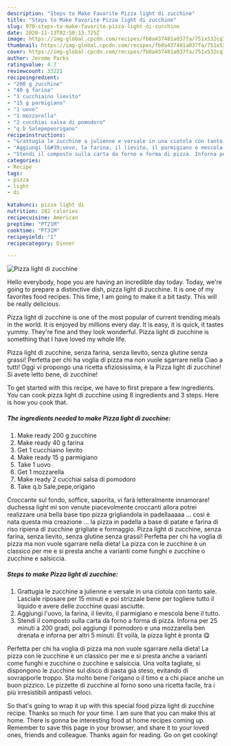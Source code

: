 ```yaml
---
description: "Steps to Make Favorite Pizza light di zucchine"
title: "Steps to Make Favorite Pizza light di zucchine"
slug: 970-steps-to-make-favorite-pizza-light-di-zucchine
date: 2020-11-13T02:50:13.725Z
image: https://img-global.cpcdn.com/recipes/fb8a437481a037fa/751x532cq70/pizza-light-di-zucchine-recipe-main-photo.jpg
thumbnail: https://img-global.cpcdn.com/recipes/fb8a437481a037fa/751x532cq70/pizza-light-di-zucchine-recipe-main-photo.jpg
cover: https://img-global.cpcdn.com/recipes/fb8a437481a037fa/751x532cq70/pizza-light-di-zucchine-recipe-main-photo.jpg
author: Jerome Parks
ratingvalue: 4.7
reviewcount: 33221
recipeingredient:
- "200 g zucchine"
- "40 g farina"
- "1 cucchiaino lievito"
- "15 g parmigiano"
- "1 uovo"
- "1 mozzarella"
- "2 cucchiai salsa di pomodoro"
- "q.b Salepepeorigano"
recipeinstructions:
- "Grattugia le zucchine a julienne e versale in una ciotola con tanto sale. Lasciale riposare per 15 minuti e poi strizzale bene per togliere tutto il liquido e avere delle zucchine quasi asciutte."
- "Aggiungi l&#39;uovo, la farina, il lievito, il parmigiano e mescola bene il tutto."
- "Stendi il composto sulla carta da forno a forma di pizza. Inforna per 25 minuti a 200 gradi, poi aggiungi il pomodoro e una mozzarella ben drenata e inforna per altri 5 minuti. Et voilà, la pizza light è pronta 😋"
categories:
- Recipe
tags:
- pizza
- light
- di

katakunci: pizza light di 
nutrition: 282 calories
recipecuisine: American
preptime: "PT21M"
cooktime: "PT31M"
recipeyield: "1"
recipecategory: Dinner

---
```



![Pizza light di zucchine](https://img-global.cpcdn.com/recipes/fb8a437481a037fa/751x532cq70/pizza-light-di-zucchine-recipe-main-photo.jpg)

Hello everybody, hope you are having an incredible day today. Today, we're going to prepare a distinctive dish, pizza light di zucchine. It is one of my favorites food recipes. This time, I am going to make it a bit tasty. This will be really delicious.

Pizza light di zucchine is one of the most popular of current trending meals in the world. It is enjoyed by millions every day. It is easy, it is quick, it tastes yummy. They're fine and they look wonderful. Pizza light di zucchine is something that I have loved my whole life.

Pizza light di zucchine, senza farina, senza lievito, senza glutine senza grassi! Perfetta per chi ha voglia di pizza ma non vuole sgarrare nella Ciao a tutti! Oggi vi propongo una ricetta sfiziosissima, è la Pizza light di zucchine! Si avete letto bene, di zucchine!


To get started with this recipe, we have to first prepare a few ingredients. You can cook pizza light di zucchine using 8 ingredients and 3 steps. Here is how you cook that.

<!--inarticleads1-->

##### The ingredients needed to make Pizza light di zucchine:

1. Make ready 200 g zucchine
1. Make ready 40 g farina
1. Get 1 cucchiaino lievito
1. Make ready 15 g parmigiano
1. Take 1 uovo
1. Get 1 mozzarella
1. Make ready 2 cucchiai salsa di pomodoro
1. Take q.b Sale,pepe,origano


Croccante sul fondo, soffice, saporita, vi farà letteralmente innamorare! duchessa light mi son venute piacevolmente croccanti allora potrei realizzare una bella base tipo pizza grigliandola in padellaaaaa … così è nata questa mia creazione … la pizza in padella a base di patate e farina di riso ripiena di zucchine grigliate e formaggio. Pizza light di zucchine, senza farina, senza lievito, senza glutine senza grassi! Perfetta per chi ha voglia di pizza ma non vuole sgarrare nella dieta! La pizza con le zucchine è un classico per me e si presta anche a varianti come funghi e zucchine o zucchine e salsiccia. 

<!--inarticleads2-->

##### Steps to make Pizza light di zucchine:

1. Grattugia le zucchine a julienne e versale in una ciotola con tanto sale. Lasciale riposare per 15 minuti e poi strizzale bene per togliere tutto il liquido e avere delle zucchine quasi asciutte.
1. Aggiungi l&#39;uovo, la farina, il lievito, il parmigiano e mescola bene il tutto.
1. Stendi il composto sulla carta da forno a forma di pizza. Inforna per 25 minuti a 200 gradi, poi aggiungi il pomodoro e una mozzarella ben drenata e inforna per altri 5 minuti. Et voilà, la pizza light è pronta 😋


Perfetta per chi ha voglia di pizza ma non vuole sgarrare nella dieta! La pizza con le zucchine è un classico per me e si presta anche a varianti come funghi e zucchine o zucchine e salsiccia. Una volta tagliate, si dispongono le zucchine sul disco di pasta già steso, evitando di sovrapporle troppo. Sta molto bene l&#39;origano o il timo e a chi piace anche un buon pizzico. Le pizzette di zucchine al forno sono una ricetta facile, tra i più irresistibili antipasti veloci. 

So that's going to wrap it up with this special food pizza light di zucchine recipe. Thanks so much for your time. I am sure that you can make this at home. There is gonna be interesting food at home recipes coming up. Remember to save this page in your browser, and share it to your loved ones, friends and colleague. Thanks again for reading. Go on get cooking!

